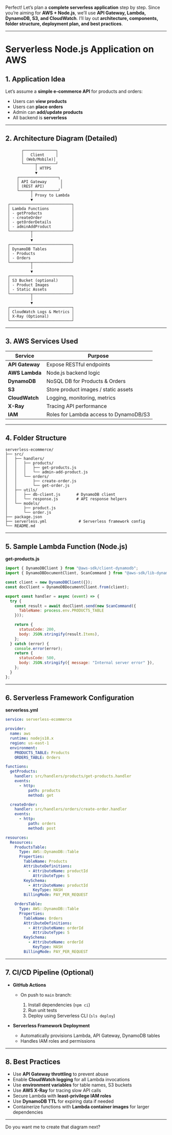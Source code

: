Perfect! Let’s plan a **complete serverless application** step by step. Since you’re aiming for **AWS + Node.js**, we’ll use **API Gateway, Lambda, DynamoDB, S3, and CloudWatch**. I’ll lay out **architecture, components, folder structure, deployment plan, and best practices**.

---

# **Serverless Node.js Application on AWS**

## **1. Application Idea**

Let’s assume a **simple e-commerce API** for products and orders:

* Users can **view products**
* Users can **place orders**
* Admin can **add/update products**
* All backend is **serverless**

---

## **2. Architecture Diagram (Detailed)**

```
       ┌──────────────┐
       │   Client     │
       │ (Web/Mobile)│
       └─────┬────────┘
             │ HTTPS
             ▼
     ┌─────────────────┐
     │ API Gateway      │
     │ (REST API)       │
     └─────┬───────────┘
           │ Proxy to Lambda
           ▼
 ┌───────────────────────────┐
 │ Lambda Functions          │
 │ - getProducts             │
 │ - createOrder             │
 │ - getOrderDetails         │
 │ - adminAddProduct         │
 └─────────┬─────────────────┘
           │
           ▼
 ┌───────────────────────────┐
 │ DynamoDB Tables           │
 │ - Products                │
 │ - Orders                  │
 └─────────┬─────────────────┘
           │
           ▼
 ┌───────────────────────────┐
 │ S3 Bucket (optional)      │
 │ - Product Images          │
 │ - Static Assets           │
 └─────────┬─────────────────┘
           │
           ▼
 ┌───────────────────────────┐
 │ CloudWatch Logs & Metrics │
 │ X-Ray (Optional)          │
 └───────────────────────────┘
```

---

## **3. AWS Services Used**

| Service         | Purpose                                |
| --------------- | -------------------------------------- |
| **API Gateway** | Expose RESTful endpoints               |
| **AWS Lambda**  | Node.js backend logic                  |
| **DynamoDB**    | NoSQL DB for Products & Orders         |
| **S3**          | Store product images / static assets   |
| **CloudWatch**  | Logging, monitoring, metrics           |
| **X-Ray**       | Tracing API performance                |
| **IAM**         | Roles for Lambda access to DynamoDB/S3 |

---

## **4. Folder Structure**

```
serverless-ecommerce/
├── src/
│   ├── handlers/
│   │   ├── products/
│   │   │   ├── get-products.js
│   │   │   └── admin-add-product.js
│   │   └── orders/
│   │       ├── create-order.js
│   │       └── get-order.js
│   ├── utils/
│   │   ├── db-client.js       # DynamoDB client
│   │   └── response.js        # API response helpers
│   └── models/
│       ├── product.js
│       └── order.js
├── package.json
├── serverless.yml              # Serverless framework config
└── README.md
```

---

## **5. Sample Lambda Function (Node.js)**

**get-products.js**

```javascript
import { DynamoDBClient } from "@aws-sdk/client-dynamodb";
import { DynamoDBDocumentClient, ScanCommand } from "@aws-sdk/lib-dynamodb";

const client = new DynamoDBClient({});
const docClient = DynamoDBDocumentClient.from(client);

export const handler = async (event) => {
  try {
    const result = await docClient.send(new ScanCommand({
      TableName: process.env.PRODUCTS_TABLE
    }));

    return {
      statusCode: 200,
      body: JSON.stringify(result.Items),
    };
  } catch (error) {
    console.error(error);
    return {
      statusCode: 500,
      body: JSON.stringify({ message: "Internal server error" }),
    };
  }
};
```

---

## **6. Serverless Framework Configuration**

**serverless.yml**

```yaml
service: serverless-ecommerce

provider:
  name: aws
  runtime: nodejs18.x
  region: us-east-1
  environment:
    PRODUCTS_TABLE: Products
    ORDERS_TABLE: Orders

functions:
  getProducts:
    handler: src/handlers/products/get-products.handler
    events:
      - http:
          path: products
          method: get

  createOrder:
    handler: src/handlers/orders/create-order.handler
    events:
      - http:
          path: orders
          method: post

resources:
  Resources:
    ProductsTable:
      Type: AWS::DynamoDB::Table
      Properties:
        TableName: Products
        AttributeDefinitions:
          - AttributeName: productId
            AttributeType: S
        KeySchema:
          - AttributeName: productId
            KeyType: HASH
        BillingMode: PAY_PER_REQUEST

    OrdersTable:
      Type: AWS::DynamoDB::Table
      Properties:
        TableName: Orders
        AttributeDefinitions:
          - AttributeName: orderId
            AttributeType: S
        KeySchema:
          - AttributeName: orderId
            KeyType: HASH
        BillingMode: PAY_PER_REQUEST
```

---

## **7. CI/CD Pipeline (Optional)**

* **GitHub Actions**

  * On push to `main` branch:

    1. Install dependencies (`npm ci`)
    2. Run unit tests
    3. Deploy using Serverless CLI (`sls deploy`)

* **Serverless Framework Deployment**

  * Automatically provisions Lambda, API Gateway, DynamoDB tables
  * Handles IAM roles and permissions

---

## **8. Best Practices**

* Use **API Gateway throttling** to prevent abuse
* Enable **CloudWatch logging** for all Lambda invocations
* Use **environment variables** for table names, S3 buckets
* Use **AWS X-Ray** for tracing slow API calls
* Secure Lambda with **least-privilege IAM roles**
* Use **DynamoDB TTL** for expiring data if needed
* Containerize functions with **Lambda container images** for larger dependencies

---


Do you want me to create that diagram next?
